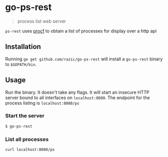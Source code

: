 # go-ps-rest

> process list web server

`ps-rest` uses [procf](https://en.wikipedia.org/wiki/Procfs) to obtain a list
of processes for display over a http api

## Installation

Running `go get github.com/razic/go-ps-rest` will install a `go-ps-rest` binary
to `$GOPATH/bin`.

## Usage

Run the binary. It doesn't take any flags. It will start an insecure HTTP
server bound to all interfaces on `localhost:8080`. The endpoint for the
process listing is `localhost:8080/ps`

### Start the server

```bash
$ go-ps-rest
```

### List all processes

```bash
curl localhost:8080/ps
```

